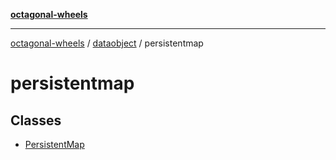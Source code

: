 [**octagonal-wheels**](../../README.md)

***

[octagonal-wheels](../../modules.md) / [dataobject](../README.md) / persistentmap

# persistentmap

## Classes

- [PersistentMap](PersistentMap/README.md)
